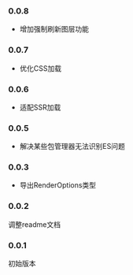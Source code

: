 ### 0.0.8
* 增加强制刷新图层功能

### 0.0.7
* 优化CSS加载

### 0.0.6
* 适配SSR加载

### 0.0.5
* 解决某些包管理器无法识别ES问题

### 0.0.3
* 导出RenderOptions类型

### 0.0.2
调整readme文档

### 0.0.1
初始版本
